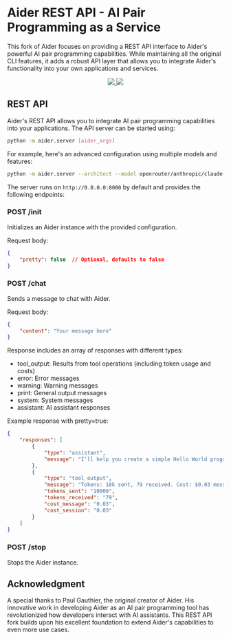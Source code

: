 <!-- Edit README.md, not index.md -->

# Aider REST API - AI Pair Programming as a Service

This fork of Aider focuses on providing a REST API interface to Aider's powerful AI pair programming capabilities. While maintaining all the original CLI features, it adds a robust API layer that allows you to integrate Aider's functionality into your own applications and services.

<p align="center">
  <a href="https://discord.gg/Tv2uQnR88V">
    <img src="https://img.shields.io/badge/Join-Discord-blue.svg"/>
  </a>
  <a href="https://aider.chat/docs/install.html">
    <img src="https://img.shields.io/badge/Read-Docs-green.svg"/>
  </a>
</p>

## REST API

Aider's REST API allows you to integrate AI pair programming capabilities into your applications. The API server can be started using:

```bash
python -m aider.server [aider_args]
```

For example, here's an advanced configuration using multiple models and features:
```bash
python -m aider.server --architect --model openrouter/anthropic/claude-3.5-sonnet:beta --editor-model openrouter/anthropic/claude-3.5-sonnet --weak-model claude-3-haiku-20240307 --cache-prompts --analytics
```

The server runs on `http://0.0.0.0:8000` by default and provides the following endpoints:

### POST /init
Initializes an Aider instance with the provided configuration.

Request body:
```json
{
    "pretty": false  // Optional, defaults to false
}
```

### POST /chat
Sends a message to chat with Aider.

Request body:
```json
{
    "content": "Your message here"
}
```

Response includes an array of responses with different types:
- tool_output: Results from tool operations (including token usage and costs)
- error: Error messages
- warning: Warning messages
- print: General output messages
- system: System messages
- assistant: AI assistant responses

Example response with pretty=true:
```json
{
    "responses": [
        {
            "type": "assistant",
            "message": "I'll help you create a simple Hello World program in NodeJS. Let's create a new file called `hello.js`.\n\nHere's what to put in the file:\n\n```javascript\nconsole.log(\"Hello, World!\");\n```\n\nWould you like me to create this file? Please let me know the filename and location where you'd like it created."
        },
        {
            "type": "tool_output",
            "message": "Tokens: 10k sent, 79 received. Cost: $0.03 message, $0.03 session.",
            "tokens_sent": "10000",
            "tokens_received": "79",
            "cost_message": "0.03",
            "cost_session": "0.03"
        }
    ]
}
```

### POST /stop
Stops the Aider instance.

## Acknowledgment

A special thanks to Paul Gauthier, the original creator of Aider. His innovative work in developing Aider as an AI pair programming tool has revolutionized how developers interact with AI assistants. This REST API fork builds upon his excellent foundation to extend Aider's capabilities to even more use cases.

